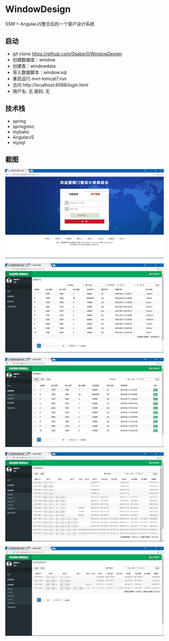 # WindowDesign
SSM + AngularJS整合后的一个窗户设计系统

## 启动

- git clone https://github.com/0saber0/WindowDesign
- 创建数据库：window
- 创建表：windowdata
- 导入数据脚本：window.sql
- 重启运行 mvn tomcat7:run
- 访问 http://localhost:8088/login.html
- 用户名: 无 密码: 无

## 技术栈

- spring
- springmvc
- mybatis
- AngularJS
- mysql

## 截图

![](Screenshot/1.png)

![](Screenshot/2.png)

![](Screenshot/3.png)

![](Screenshot/4.png)

![](Screenshot/5.png)

